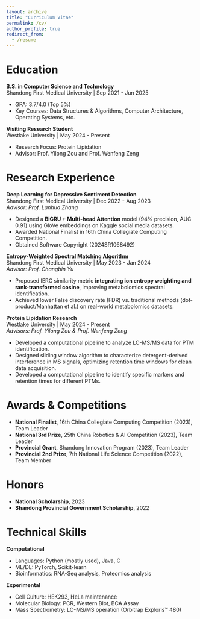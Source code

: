 ```yaml
---
layout: archive
title: "Curriculum Vitae"
permalink: /cv/
author_profile: true
redirect_from:
  - /resume
---
```


Education
=======
**B.S. in Computer Science and Technology**  
Shandong First Medical University | Sep 2021 - Jun 2025  
- GPA: 3.7/4.0 (Top 5%)
- Key Courses: Data Structures & Algorithms, Computer Architecture, Operating Systems, etc.

**Visiting Research Student**  
Westlake University | May 2024 - Present  
- Research Focus: Protein Lipidation
- Advisor: Prof. Yilong Zou and Prof. Wenfeng Zeng

Research Experience
=======
**Deep Learning for Depressive Sentiment Detection**  
Shandong First Medical University | Dec 2022 - Aug 2023  
*Advisor: Prof. Lanhua Zhang*
- Designed a **BiGRU + Multi-head Attention** model (94% precision, AUC 0.91) using GloVe embeddings on Kaggle social media datasets.
- Awarded National Finalist in 16th China Collegiate Computing Competition.
- Obtained Software Copyright (2024SR1068492)  

**Entropy-Weighted Spectral Matching Algorithm**  
Shandong First Medical University | May 2023 - Jan 2024  
*Advisor: Prof. Changbin Yu*
- Proposed IERC similarity metric **integrating ion entropy weighting and rank-transformed cosine**, improving metabolomics spectral identification.
- Achieved lower False discovery rate (FDR) vs. traditional methods (dot-product/Manhattan et al.) on real-world metabolomics datasets.  

**Protein Lipidation Research**  
Westlake University | May 2024 - Present  
*Advisors: Prof. Yilong Zou & Prof. Wenfeng Zeng*
- Developed a computational pipeline to analyze LC-MS/MS data for PTM identification.
- Designed sliding window algorithm to characterize detergent-derived interference in MS signals, optimizing retention time windows for clean data acquisition.
- Developed a computational pipeline to identify specific markers and retention times for different PTMs.

Awards & Competitions
=======
* **National Finalist**, 16th China Collegiate Computing Competition (2023), Team Leader
* **National 3rd Prize**, 25th China Robotics & AI Competition (2023), Team Leader
* **Provincial Grant**, Shandong Innovation Program (2023), Team Leader
* **Provincial 2nd Prize**, 7th National Life Science Competition (2022), Team Member

Honors
=======
- **National Scholarship**, 2023
- **Shandong Provincial Government Scholarship**, 2022

Technical Skills
=======
**Computational**  
- Languages: Python (mostly used), Java, C
- ML/DL: PyTorch, Scikit-learn
- Bioinformatics: RNA-Seq analysis, Proteomics analysis

**Experimental**  
- Cell Culture: HEK293, HeLa maintenance
- Molecular Biology: PCR, Western Blot, BCA Assay
- Mass Spectrometry: LC-MS/MS operation (Orbitrap Exploris™ 480)
